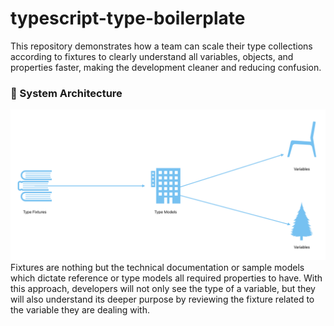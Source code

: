 # typescript-type-boilerplate
This repository demonstrates how a team can scale their type collections according to fixtures to clearly understand all variables, objects, and properties faster, making the development cleaner and reducing confusion.

### 🧱 System Architecture
![System Architecture](graphics/system-architecture-graphic.png)
Fixtures are nothing but the technical documentation or sample models which dictate reference or type models all required properties to have. With this approach, developers will not only see the type of a variable, but they will also understand its deeper purpose by reviewing the fixture related to the variable they are dealing with.